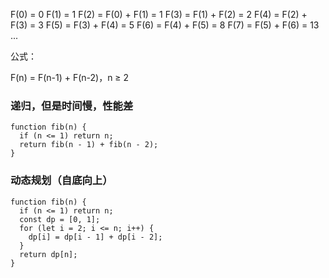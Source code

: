 
F(0) = 0
F(1) = 1
F(2) = F(0) + F(1) = 1
F(3) = F(1) + F(2) = 2
F(4) = F(2) + F(3) = 3
F(5) = F(3) + F(4) = 5
F(6) = F(4) + F(5) = 8
F(7) = F(5) + F(6) = 13
...

公式：

F(n) = F(n-1) + F(n-2)，n ≥ 2

### 递归，但是时间慢，性能差

```
function fib(n) {
  if (n <= 1) return n;
  return fib(n - 1) + fib(n - 2);
}
```

### 动态规划（自底向上）

```
function fib(n) {
  if (n <= 1) return n;
  const dp = [0, 1];
  for (let i = 2; i <= n; i++) {
    dp[i] = dp[i - 1] + dp[i - 2];
  }
  return dp[n];
}

```


